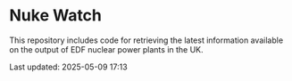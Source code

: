 # Nuke Watch

This repository includes code for retrieving the latest information available on the output of EDF nuclear power plants in the UK.

Last updated: 2025-05-09 17:13